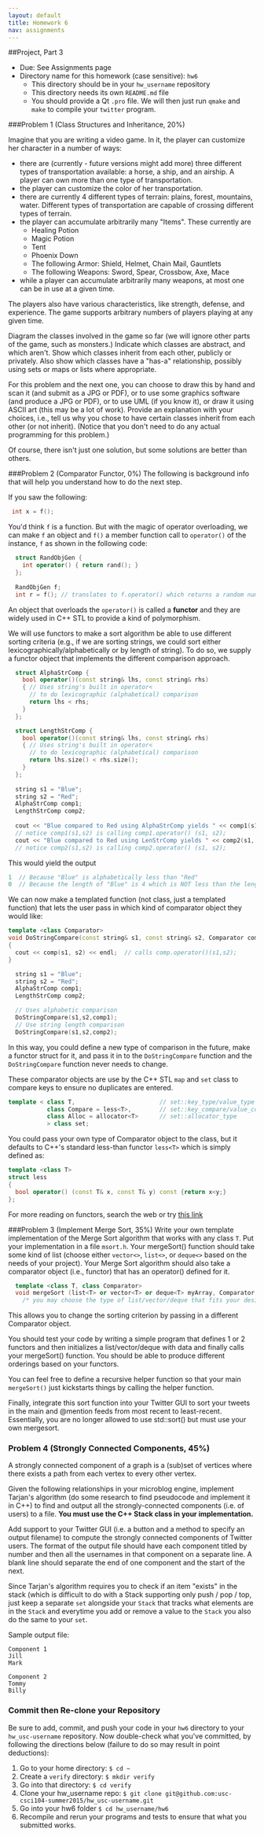 ```yaml
---
layout: default
title: Homework 6
nav: assignments
---
```


##Project, Part 3

  + Due: See Assignments page  
  + Directory name for this homework (case sensitive): `hw6`
    - This directory should be in your `hw_username` repository
    - This directory needs its own `README.md` file
    - You should provide a Qt `.pro` file.  We will then just run `qmake` and `make` to compile your `twitter` program.

###Problem 1 (Class Structures and Inheritance, 20%)

Imagine that you are writing a video game. In it, the player can customize her character in a number of ways:

- there are (currently - future versions might add more) three different types of transportation available: a horse, a ship, and an airship.  A player can own more than one type of transportation.
- the player can customize the color of her transportation.
- there are currently 4 different types of terrain: plains, forest, mountains, water.  Different types of transportation are capable of crossing different types of terrain.
- the player can accumulate arbitrarily many "Items". These currently are
  - Healing Potion
  - Magic Potion
  - Tent
  - Phoenix Down
  - The following Armor: Shield, Helmet, Chain Mail, Gauntlets
  - The following Weapons: Sword, Spear, Crossbow, Axe, Mace
- while a player can accumulate arbitrarily many weapons, at most one can be in use at a given time.

The players also have various characteristics, like strength, defense, and experience. The game supports arbitrary numbers of players playing at any given time.

Diagram the classes involved in the game so far (we will ignore other parts of the game, such as monsters.) Indicate which classes are abstract, and which aren't. Show which classes inherit from each other, publicly or privately. Also show which classes have a "has-a" relationship, possibly using sets or maps or lists where appropriate.

For this problem and the next one, you can choose to draw this by hand and scan it (and submit as a JPG or PDF), or to use some graphics software (and produce a JPG or PDF), or to use UML (if you know it), or draw it using ASCII art (this may be a lot of work). Provide an explanation with your choices, i.e., tell us why you chose to have certain classes inherit from each other (or not inherit). (Notice that you don't need to do any actual programming for this problem.)

Of course, there isn't just one solution, but some solutions are better than others.

###Problem 2 (Comparator Functor, 0%)
The following is background info that will help you understand how to do the next step.  

If you saw the following:

```c++
 int x = f();
```

You'd think `f` is a function.  But with the magic of operator overloading, we can make `f` an object and `f()` a member function call
to `operator()` of the instance, `f` as shown in the following code:

```c++
  struct RandObjGen {
    int operator() { return rand(); }
  };
  
  RandObjGen f;
  int r = f(); // translates to f.operator() which returns a random number by calling rand()
```

An object that overloads the `operator()` is called a __functor__ and they are widely used in C++ STL to provide a kind of polymorphism.

We will use functors to make a sort algorithm be able to use different sorting criteria (e.g., if we are sorting strings, we could sort either lexicographically/alphabetically or by length of string). To do so, we supply a functor object that implements the different comparison approach.

```c++
  struct AlphaStrComp {
    bool operator()(const string& lhs, const string& rhs) 
	{ // Uses string's built in operator< 
	  // to do lexicographic (alphabetical) comparison
	  return lhs < rhs; 
	}
  };

  struct LengthStrComp {
    bool operator()(const string& lhs, const string& rhs) 
	{ // Uses string's built in operator< 
	  // to do lexicographic (alphabetical) comparison
	  return lhs.size() < rhs.size(); 
	}
  };
  
  string s1 = "Blue";
  string s2 = "Red";
  AlphaStrComp comp1;
  LengthStrComp comp2;
  
  cout << "Blue compared to Red using AlphaStrComp yields " << comp1(s1, s2) << endl;
  // notice comp1(s1,s2) is calling comp1.operator() (s1, s2);
  cout << "Blue compared to Red using LenStrComp yields " << comp2(s1, s2) << endl;
  // notice comp2(s1,s2) is calling comp2.operator() (s1, s2);
```

This would yield the output

```c++
1  // Because "Blue" is alphabetically less than "Red"
0  // Because the length of "Blue" is 4 which is NOT less than the length of "Red (i.e. 3)
```

We can now make a templated function (not class, just a templated function) that lets the user pass in which kind of comparator object they would like:

```c++
template <class Comparator>
void DoStringCompare(const string& s1, const string& s2, Comparator comp)
{
  cout << comp(s1, s2) << endl;  // calls comp.operator()(s1,s2);
}

  string s1 = "Blue";
  string s2 = "Red";
  AlphaStrComp comp1;
  LengthStrComp comp2;

  // Uses alphabetic comparison
  DoStringCompare(s1,s2,comp1);
  // Use string length comparison
  DoStringCompare(s1,s2,comp2);
```
	   
In this way, you could define a new type of comparison in the future, make a functor struct for it, and pass it in to the `DoStringCompare` function and the `DoStringCompare` function never needs to change.

These comparator objects are use by the C++ STL `map` and `set` class to compare keys to ensure no duplicates are entered.

```c++
template < class T,                        // set::key_type/value_type
           class Compare = less<T>,        // set::key_compare/value_compare
           class Alloc = allocator<T>      // set::allocator_type
           > class set;
```

You could pass your own type of Comparator object to the class, but it defaults to C++'s standard less-than functor `less<T>` which is  simply defined as:

```c++
template <class T> 
struct less 
{
  bool operator() (const T& x, const T& y) const {return x<y;}
};
```

For more reading on functors, search the web or try [this link](http://www.cprogramming.com/tutorial/functors-function-objects-in-c++.html)

###Problem 3 (Implement Merge Sort, 35%)
Write your own template implementation of the Merge Sort algorithm that works with any class `T`.  Put your implementation in a file `msort.h`.
Your mergeSort() function should take some kind of list (choose either `vector<>`, `list<>`, or `deque<>` based on the needs of your  project).  Your Merge Sort algorithm should also take a comparator object (i.e., functor) that has an operator() defined for it. 

```c++
  template <class T, class Comparator>
  void mergeSort (list<T> or vector<T> or deque<T> myArray, Comparator comp);
	/* you may choose the type of list/vector/deque that fits your design best */
```

This allows you to change the sorting criterion by passing in a different Comparator object.

You should test your code by writing a simple program that defines 1 or 2 functors and then initializes a list/vector/deque with data and finally calls your mergeSort() function.  You should be able to produce different orderings based on your functors.

You can feel free to define a recursive helper function so that your main `mergeSort()` just kickstarts things by calling the helper function.

Finally, integrate this sort function into your Twitter GUI to sort your tweets in the main and @mention feeds from most recent to least-recent.  Essentially, you are no longer allowed to use std::sort()  but must use your own mergesort.

### Problem 4  (Strongly Connected Components, 45%)

A strongly connected component of a graph is a (sub)set of vertices where there exists a path from each vertex to every other vertex.

Given the following relationships in your microblog engine, implement Tarjan's algorithm (do some research to find pseudocode and implement it in C++) to find and output all the strongly-connected components (i.e. of users)
to a file.   **You must use the C++ Stack<T> class in your implementation.**

Add support to your Twitter GUI (i.e. a button and a method to specify an output filename) to compute the strongly connected components of Twitter users.  The format of the output file should have each component titled by number and then all the usernames in that component on a separate line.  A blank line should separate the end of one component and the start of the next.


Since Tarjan's algorithm requires you to check if an item "exists" in the stack (which is difficult to do with a Stack supporting only push / pop / top, just keep a separate `set` alongside your `Stack` that tracks what elements are in the 
`Stack` and everytime you add or remove a value to the `Stack` you also do the same to your `set`.

Sample output file:

```
Component 1
Jill
Mark

Component 2
Tommy
Billy
```

### Commit then Re-clone your Repository

Be sure to add, commit, and push your code in your `hw6` directory to your `hw_usc-username` repository.  Now double-check what you've committed, by following the directions below (failure to do so may result in point deductions):

1. Go to your home directory: `$ cd ~`
1. Create a `verify` directory: `$ mkdir verify`
1. Go into that directory: `$ cd verify`
1. Clone your hw_username repo: `$ git clone git@github.com:usc-csci104-summer2015/hw_usc-username.git`
1. Go into your hw6 folder `$ cd hw_username/hw6`
1. Recompile and rerun your programs and tests to ensure that what you submitted works.


